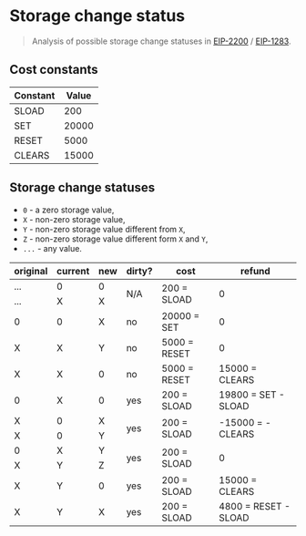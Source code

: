 # Storage change status

> Analysis of possible storage change statuses in [EIP-2200] / [EIP-1283].

## Cost constants

| Constant | Value |
| -------- | ----- |
| SLOAD    | 200   |
| SET      | 20000 |
| RESET    | 5000  |
| CLEARS   | 15000 |


## Storage change statuses

- `0` - a zero storage value,
- `X` - non-zero storage value,
- `Y` - non-zero storage value different from `X`,
- `Z` - non-zero storage value different form `X` and `Y`,
- `...` - any value.


<table>
    <thead>
        <tr>
            <th>original</th>
            <th>current</th>
            <th>new</th>
            <th>dirty?</th>
            <th>cost</th>
            <th>refund</th>
        </tr>
    </thead>
    <tbody>
        <tr>
            <td>...</td>
            <td>0</td>
            <td>0</td>
            <td rowspan="2">N/A</td>
            <td rowspan="2">200 = SLOAD</td>
            <td rowspan="2">0</td>
        </tr>
        <tr>
            <td>...</td>
            <td>X</td>
            <td>X</td>
        </tr>
        <tr>
            <td>0</td>
            <td>0</td>
            <td>X</td>
            <td>no</td>
            <td>20000 = SET</td>
            <td>0</td>
        </tr>
        <tr>
            <td>X</td>
            <td>X</td>
            <td>Y</td>
            <td>no</td>
            <td>5000 = RESET</td>
            <td>0</td>
        </tr>
        <tr>
            <td>X</td>
            <td>X</td>
            <td>0</td>
            <td>no</td>
            <td>5000 = RESET</td>
            <td>15000 = CLEARS</td>
        </tr>
        <tr>
            <td>0</td>
            <td>X</td>
            <td>0</td>
            <td>yes</td>
            <td>200 = SLOAD</td>
            <td>19800 = SET - SLOAD</td>
        </tr>
        <tr>
            <td>X</td>
            <td>0</td>
            <td>X</td>
            <td rowspan="2">yes</td>
            <td rowspan="2">200 = SLOAD</td>
            <td rowspan="2">-15000 = -CLEARS</td>
        </tr>
        <tr>
            <td>X</td>
            <td>0</td>
            <td>Y</td>
        </tr>
        <tr>
            <td>0</td>
            <td>X</td>
            <td>Y</td>
            <td rowspan="2">yes</td>
            <td rowspan="2">200 = SLOAD</td>
            <td rowspan="2">0</td>
        </tr>
        <tr>
            <td>X</td>
            <td>Y</td>
            <td>Z</td>
        </tr>
        <tr>
            <td>X</td>
            <td>Y</td>
            <td>0</td>
            <td>yes</td>
            <td>200 = SLOAD</td>
            <td>15000 = CLEARS</td>
        </tr>
        <tr>
            <td>X</td>
            <td>Y</td>
            <td>X</td>
            <td>yes</td>
            <td>200 = SLOAD</td>
            <td>4800 = RESET - SLOAD</td>
        </tr>
    </tbody>
</table>


[EIP-1283]: https://github.com/ethereum/EIPs/blob/master/EIPS/eip-1283.md
[EIP-2200]: https://github.com/ethereum/EIPs/blob/master/EIPS/eip-2200.md
